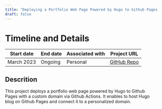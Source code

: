 ```yaml
---
title: "Deploying a Portfolio Web Page Powered by Hugo to Github Pages w/ Custom Domain via Github Actions"
draft: false
---
```


# Timeline and Details
| Start date    | End date      | Associated with | Project URL                                                                        |
| ------------- | ------------- | --------------- | ---------------------------------------------------------------------------------- |
| March 2023 | Ongoing | Personal           | [GitHub Repo](https://github.com/ajanach/portfolio-web-page) |

## Descrition
This project deploys a portfolio web page powered by Hugo to Github Pages with a custom domain via Github Actions. It enables to host  Hugo blog on Github Pages and connect it to a personalized domain.